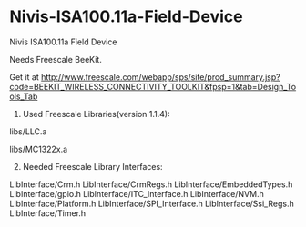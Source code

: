 Nivis-ISA100.11a-Field-Device
=============================
Nivis ISA100.11a Field Device

Needs Freescale BeeKit. 

Get it at http://www.freescale.com/webapp/sps/site/prod_summary.jsp?code=BEEKIT_WIRELESS_CONNECTIVITY_TOOLKIT&fpsp=1&tab=Design_Tools_Tab

1.	Used Freescale Libraries(version 1.1.4):

libs/LLC.a

libs/MC1322x.a

2.	Needed Freescale Library Interfaces:

LibInterface/Crm.h
LibInterface/CrmRegs.h
LibInterface/EmbeddedTypes.h
LibInterface/gpio.h
LibInterface/ITC_Interface.h
LibInterface/NVM.h
LibInterface/Platform.h
LibInterface/SPI_Interface.h
LibInterface/Ssi_Regs.h
LibInterface/Timer.h
